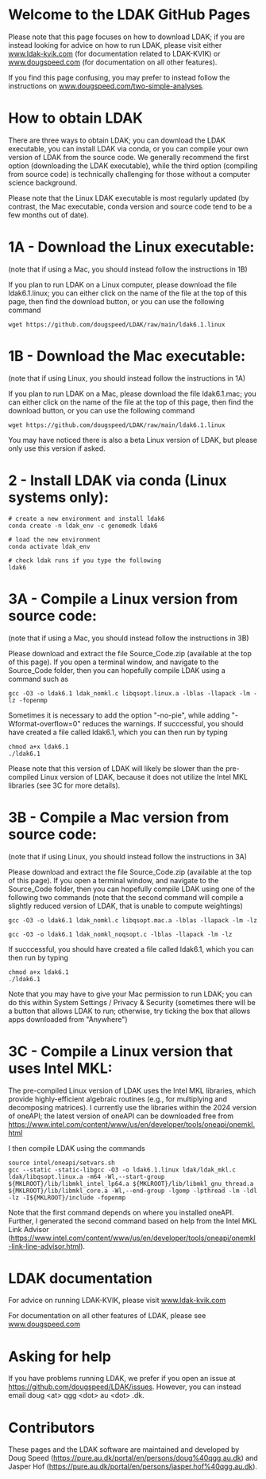 # Welcome to the LDAK GitHub Pages

Please note that this page focuses on how to download LDAK; if you are instead looking for advice on how to run LDAK, please visit either www.ldak-kvik.com (for documentation related to LDAK-KVIK) or www.dougspeed.com (for documentation on all other features).

If you find this page confusing, you may prefer to instead follow the instructions on www.dougspeed.com/two-simple-analyses.

# How to obtain LDAK

There are three ways to obtain LDAK; you can download the LDAK executable, you can install LDAK via conda, or you can compile your own version of LDAK from the source code. We generally recommend the first option (downloading the LDAK executable), while the third option (compiling from source code) is technically challenging for those without a computer science background.

Please note that the Linux LDAK executable is most regularly updated (by contrast, the Mac executable, conda version and source code tend to be a few months out of date).


# 1A - Download the Linux executable:
(note that if using a Mac, you should instead follow the instructions in 1B)

If you plan to run LDAK on a Linux computer, please download the file ldak6.1.linux; you can either click on the name of the file at the top of this page, then find the download button, or you can use the following command

```
wget https://github.com/dougspeed/LDAK/raw/main/ldak6.1.linux
```
# 1B - Download the Mac executable:
(note that if using Linux, you should instead follow the instructions in 1A)

If you plan to run LDAK on a Mac, please download the file ldak6.1.mac; you can either click on the name of the file at the top of this page, then find the download button, or you can use the following command

```
wget https://github.com/dougspeed/LDAK/raw/main/ldak6.1.linux
```
You may have noticed there is also a beta Linux version of LDAK, but please only use this version if asked.

# 2 - Install LDAK via conda (Linux systems only):

```
# create a new environment and install ldak6
conda create -n ldak_env -c genomedk ldak6

# load the new environment
conda activate ldak_env

# check ldak runs if you type the following
ldak6
```
# 3A - Compile a Linux version from source code:
(note that if using a Mac, you should instead follow the instructions in 3B)

Please download and extract the file Source_Code.zip (available at the top of this page). If you open a terminal window, and navigate to the Source_Code folder, then you can hopefully compile LDAK using a command such as

```
gcc -O3 -o ldak6.1 ldak_nomkl.c libqsopt.linux.a -lblas -llapack -lm -lz -fopenmp 
```
Sometimes it is necessary to add the option "-no-pie", while adding "-Wformat-overflow=0" reduces the warnings. 
If succcessful, you should have created a file called ldak6.1, which you can then run by typing
```
chmod a+x ldak6.1
./ldak6.1
```
Please note that this version of LDAK will likely be slower than the pre-compiled Linux version of LDAK, because it does not utilize the Intel MKL libraries (see 3C for more details).

# 3B - Compile a Mac version from source code:
(note that if using Linux, you should instead follow the instructions in 3A)

Please download and extract the file Source_Code.zip (available at the top of this page). If you open a terminal window, and navigate to the Source_Code folder, then you can hopefully compile LDAK using one of the following two commands (note that the second command will compile a slightly reduced version of LDAK, that is unable to compute weightings)

```
gcc -O3 -o ldak6.1 ldak_nomkl.c libqsopt.mac.a -lblas -llapack -lm -lz
```
```
gcc -O3 -o ldak6.1 ldak_nomkl_noqsopt.c -lblas -llapack -lm -lz
```
If succcessful, you should have created a file called ldak6.1, which you can then run by typing
```
chmod a+x ldak6.1
./ldak6.1
```
Note that you may have to give your Mac permission to run LDAK; you can do this within System Settings / Privacy & Security (sometimes there will be a button that allows LDAK to run; otherwise, try ticking the box that allows apps downloaded from "Anywhere")

# 3C - Compile a Linux version that uses Intel MKL:

The pre-compiled Linux version of LDAK uses the Intel MKL libraries, which provide highly-efficient algebraic routines (e.g., for multiplying and decomposing matrices). I currently use the libraries within the 2024 version of oneAPI; the latest version of oneAPI can be downloaded free from  
https://www.intel.com/content/www/us/en/developer/tools/oneapi/onemkl.html

I then compile LDAK using the commands

```
source intel/oneapi/setvars.sh
gcc --static -static-libgcc -O3 -o ldak6.1.linux ldak/ldak_mkl.c ldak/libqsopt.linux.a -m64 -Wl,--start-group ${MKLROOT}/lib/libmkl_intel_lp64.a ${MKLROOT}/lib/libmkl_gnu_thread.a ${MKLROOT}/lib/libmkl_core.a -Wl,--end-group -lgomp -lpthread -lm -ldl -lz -I${MKLROOT}/include -fopenmp
```
Note that the first command depends on where you installed oneAPI. Further, I generated the second command based on help from the Intel MKL Link Advisor (https://www.intel.com/content/www/us/en/developer/tools/oneapi/onemkl-link-line-advisor.html).

# LDAK documentation

For advice on running LDAK-KVIK, please visit www.ldak-kvik.com

For documentation on all other features of LDAK, please see www.dougspeed.com

# Asking for help

If you have problems running LDAK, we prefer if you open an issue at https://github.com/dougspeed/LDAK/issues. However, you can instead email doug \<at\> qgg \<dot\> au \<dot\> .dk.

# Contributors

These pages and the LDAK software are maintained and developed by Doug Speed (https://pure.au.dk/portal/en/persons/doug%40qgg.au.dk) and Jasper Hof (https://pure.au.dk/portal/en/persons/jasper.hof%40qgg.au.dk).
